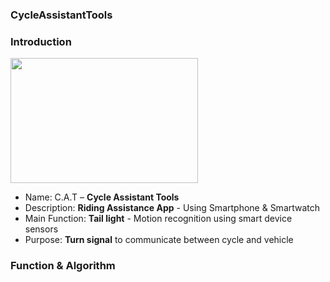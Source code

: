 ### CycleAssistantTools

### Introduction

<img src ="https://github.com/CatsProject/CycleAssistantTools/tree/master/datas/p1" width ="300" height ="200"> <br> 

- Name:   C.A.T  –  <b>Cycle Assistant Tools</b> <br>
- Description:  <b>Riding Assistance App</b> - Using Smartphone & Smartwatch <br>
- Main Function:  <b>Tail light</b> - Motion recognition using smart device sensors <br> 
- Purpose:  <b>Turn signal</b> to communicate between cycle and vehicle <br>

### Function & Algorithm




